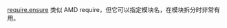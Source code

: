 [require.ensure](http://webpack.github.io/docs/api-in-modules.html#require-ensure) 类似 AMD require，但它可以指定模块名，在模块拆分时非常有用。
